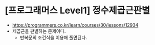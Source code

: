 # [프로그래머스 Level1] 정수제곱근판별
- https://programmers.co.kr/learn/courses/30/lessons/12934
- 제곱근을 판별하는 문제이다.
  - 반복문의 조건식을 이용해 풀면된다.